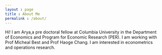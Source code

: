 ```yaml
---
layout : page
title : About Me
permalink : /about/
---
```


Hi! I am Arya,a pre doctoral fellow at Columbia University in the Department of Economics and Program for Economic Research (PER). I am working with Prof Micheal Best and Prof Haoge Chang. I am interested in econometrics and operations research.
